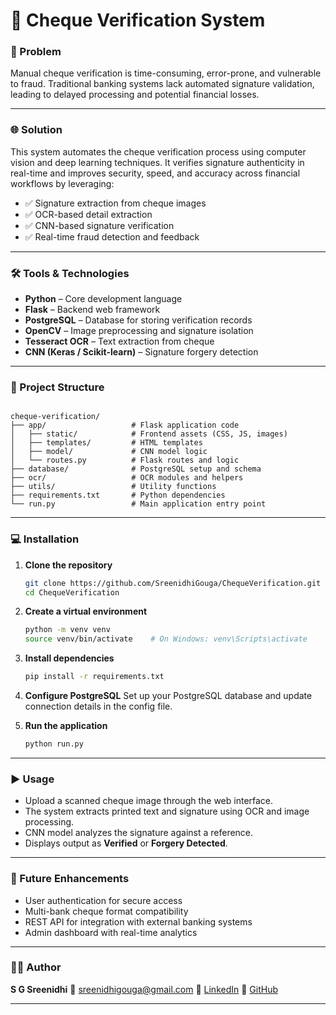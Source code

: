 # 🧾 Cheque Verification System

### 🚨 Problem  
Manual cheque verification is time-consuming, error-prone, and vulnerable to fraud. Traditional banking systems lack automated signature validation, leading to delayed processing and potential financial losses.

---

### 🌐 Solution  
This system automates the cheque verification process using computer vision and deep learning techniques. It verifies signature authenticity in real-time and improves security, speed, and accuracy across financial workflows by leveraging:

- ✅ Signature extraction from cheque images  
- ✅ OCR-based detail extraction  
- ✅ CNN-based signature verification  
- ✅ Real-time fraud detection and feedback  

---

### 🛠️ Tools & Technologies  

- **Python** – Core development language  
- **Flask** – Backend web framework  
- **PostgreSQL** – Database for storing verification records  
- **OpenCV** – Image preprocessing and signature isolation  
- **Tesseract OCR** – Text extraction from cheque  
- **CNN (Keras / Scikit-learn)** – Signature forgery detection  

---

### 📁 Project Structure

```

cheque-verification/
├── app/                   # Flask application code
│   ├── static/            # Frontend assets (CSS, JS, images)
│   ├── templates/         # HTML templates
│   ├── model/             # CNN model logic
│   └── routes.py          # Flask routes and logic
├── database/              # PostgreSQL setup and schema
├── ocr/                   # OCR modules and helpers
├── utils/                 # Utility functions
├── requirements.txt       # Python dependencies
└── run.py                 # Main application entry point

````

---

### 💻 Installation

1. **Clone the repository**
   ```bash
   git clone https://github.com/SreenidhiGouga/ChequeVerification.git
   cd ChequeVerification
   ```

2. **Create a virtual environment**

   ```bash
   python -m venv venv
   source venv/bin/activate    # On Windows: venv\Scripts\activate
   ```

3. **Install dependencies**

   ```bash
   pip install -r requirements.txt
   ```

4. **Configure PostgreSQL**
   Set up your PostgreSQL database and update connection details in the config file.

5. **Run the application**

   ```bash
   python run.py
   ```

---

### ▶️ Usage

* Upload a scanned cheque image through the web interface.
* The system extracts printed text and signature using OCR and image processing.
* CNN model analyzes the signature against a reference.
* Displays output as **Verified** or **Forgery Detected**.

---

### 📌 Future Enhancements

* User authentication for secure access
* Multi-bank cheque format compatibility
* REST API for integration with external banking systems
* Admin dashboard with real-time analytics

---

### 👩‍💻 Author

**S G Sreenidhi**
📧 [sreenidhigouga@gmail.com](mailto:sreenidhigouga@gmail.com)
🔗 [LinkedIn](https://www.linkedin.com/in/sreenidhi-gouga)
🔗 [GitHub](https://github.com/SreenidhiGouga)

---
